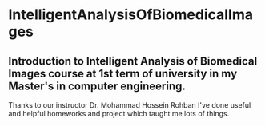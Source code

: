 # IntelligentAnalysisOfBiomedicalImages
## Introduction to Intelligent Analysis of Biomedical Images course at 1st term of university in my Master's in computer engineering.
Thanks to our instructor Dr. Mohammad Hossein Rohban I've done useful and helpful homeworks and project which taught me lots of things.
